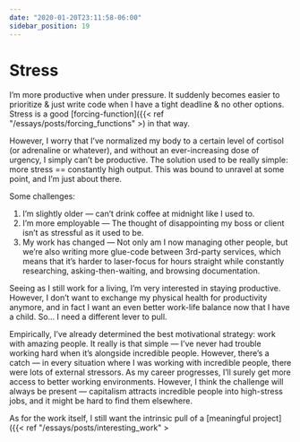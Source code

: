 ```yaml
---
date: "2020-01-20T23:11:58-06:00"
sidebar_position: 19
---
```


# Stress

I’m more productive when under pressure. It suddenly becomes easier to prioritize & just write code when I have a tight deadline & no other options. Stress is a good [forcing-function]({{< ref "/essays/posts/forcing_functions" >) in that way.

However, I worry that I’ve normalized my body to a certain level of cortisol (or adrenaline or whatever), and without an ever-increasing dose of urgency, I simply can’t be productive. The solution used to be really simple: more stress == constantly high output. This was bound to unravel at some point, and I’m just about there.

Some challenges:

1. I’m slightly older — can’t drink coffee at midnight like I used to.
2. I’m more employable — The thought of disappointing my boss or client isn’t as stressful as it used to be.
3. My work has changed — Not only am I now managing other people, but we’re also writing more glue-code between 3rd-party services, which means that it’s harder to laser-focus for hours straight while constantly researching, asking-then-waiting, and browsing documentation.

Seeing as I still work for a living, I’m very interested in staying productive. However, I don’t want to exchange my physical health for productivity anymore, and in fact I want an even better work-life balance now that I have a child. So… I need a different lever to pull.

Empirically, I’ve already determined the best motivational strategy: work with amazing people. It really is that simple — I’ve never had trouble working hard when it’s alongside incredible people. However, there’s a catch — in every situation where I was working with incredible people, there were lots of external stressors. As my career progresses, I’ll surely get more access to better working environments. However, I think the challenge will always be present — capitalism attracts incredible people into high-stress jobs, and it might be hard to find them elsewhere.

As for the work itself, I still want the intrinsic pull of a [meaningful project]({{< ref "/essays/posts/interesting_work" >
